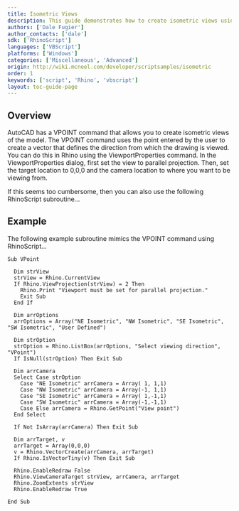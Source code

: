 ```yaml
---
title: Isometric Views
description: This guide demonstrates how to create isometric views using RhinoScript.
authors: ['Dale Fugier']
author_contacts: ['dale']
sdk: ['RhinoScript']
languages: ['VBScript']
platforms: ['Windows']
categories: ['Miscellaneous', 'Advanced']
origin: http://wiki.mcneel.com/developer/scriptsamples/isometric
order: 1
keywords: ['script', 'Rhino', 'vbscript']
layout: toc-guide-page
---
```


 
## Overview

AutoCAD has a VPOINT command that allows you to create isometric views of the model.  The VPOINT command uses the point entered by the user to create a vector that defines the direction from which the drawing is viewed.  You can do this in Rhino using the ViewportProperties command.  In the ViewportProperties dialog, first set the view to parallel projection.  Then, set the target location to 0,0,0 and the camera location to where you want to be viewing from.

If this seems too cumbersome, then you can also use the following RhinoScript subroutine...

## Example

The following example subroutine mimics the VPOINT command using RhinoScript...

```vbnet
Sub VPoint

  Dim strView
  strView = Rhino.CurrentView
  If Rhino.ViewProjection(strView) = 2 Then
    Rhino.Print "Viewport must be set for parallel projection."
    Exit Sub
  End If

  Dim arrOptions
  arrOptions = Array("NE Isometric", "NW Isometric", "SE Isometric", "SW Isometric", "User Defined")

  Dim strOption
  strOption = Rhino.ListBox(arrOptions, "Select viewing direction", "VPoint")
  If IsNull(strOption) Then Exit Sub

  Dim arrCamera
  Select Case strOption
    Case "NE Isometric" arrCamera = Array( 1, 1,1)
    Case "NW Isometric" arrCamera = Array(-1, 1,1)
    Case "SE Isometric" arrCamera = Array( 1,-1,1)
    Case "SW Isometric" arrCamera = Array(-1,-1,1)
    Case Else arrCamera = Rhino.GetPoint("View point")
  End Select

  If Not IsArray(arrCamera) Then Exit Sub

  Dim arrTarget, v
  arrTarget = Array(0,0,0)
  v = Rhino.VectorCreate(arrCamera, arrTarget)
  If Rhino.IsVectorTiny(v) Then Exit Sub

  Rhino.EnableRedraw False    
  Rhino.ViewCameraTarget strView, arrCamera, arrTarget
  Rhino.ZoomExtents strView
  Rhino.EnableRedraw True

End Sub
```
